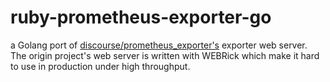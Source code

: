 # ruby-prometheus-exporter-go

a Golang port of [discourse/prometheus_exporter's](https://github.com/discourse/prometheus_exporter) exporter web server.  
The origin project's web server is written with WEBRick which make it hard to use in production under high throughput.
